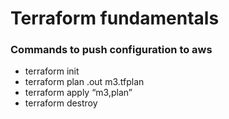 # Terraform fundamentals
### Commands to push configuration to aws
* terraform init
* terraform plan .out m3.tfplan
* terraform apply “m3,plan”
* terraform destroy


